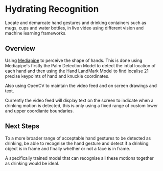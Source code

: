 # Hydrating Recognition

Locate and demarcate hand gestures and drinking containers such as mugs, cups and water bottles, in live video using different vision and machine learning frameworks.

## Overview

Using [Mediapipe](https://google.github.io/mediapipe/) to perceive the shape of hands. This is done using Mediapipe's firstly the Palm Detection Model to detect the intial location of each hand and then using the Hand LandMark Model to find localise 21 precise keypoints of hand and knuckle coordinates.

Also using OpenCV to maintain the video feed and on screen drawings and text.

Currently the video feed will display text on the screen to indicate when a drinking motion is detected, this is only using a fixed range of custom lower and upper coordiante boundaries.

## Next Steps

To a more broader range of acceptable hand gestures to be detected as drinking, be able to recognise the hand gesture and detect if a drinking object is in frame and finally whether or not a face is in frame.

A specifically trained model that can recognise all these motions together as drinking would be ideal.
